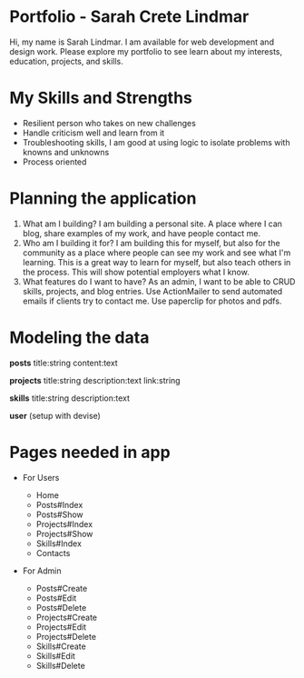 # Portfolio - Sarah Crete Lindmar
Hi, my name is Sarah Lindmar. I am available for web development and design work. Please explore
my portfolio to see learn about my interests, education, projects, and skills.

# My Skills and Strengths

* Resilient person who takes on new challenges
* Handle criticism well and learn from it
* Troubleshooting skills, I am good at using logic to isolate problems with knowns and unknowns
* Process oriented

# Planning the application

1. What am I building? I am building a personal site.  A place where I can blog, share examples of my work, and have people contact me.
2. Who am I building it for? I am building this for myself, but also for the community as a place where people can see my work and see what I'm learning. This is a great way to learn for myself, but also teach others in the process. This will show potential employers what I know.
3.  What features do I want to have? As an admin, I want to be able to CRUD skills, projects, and blog entries. Use ActionMailer to send automated emails if clients try to contact me. Use paperclip for photos and pdfs.

# Modeling the data

  **posts**
  title:string
  content:text

  **projects**
  title:string
  description:text
  link:string

  **skills**
  title:string
  description:text

  **user**
  (setup with devise)

# Pages needed in app  

  * For Users
      - Home
      - Posts#Index
      - Posts#Show
      - Projects#Index
      - Projects#Show
      - Skills#Index
      - Contacts

  * For Admin    
      - Posts#Create
      - Posts#Edit
      - Posts#Delete
      - Projects#Create
      - Projects#Edit
      - Projects#Delete
      - Skills#Create
      - Skills#Edit
      - Skills#Delete
